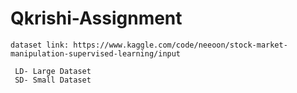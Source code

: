 # Qkrishi-Assignment

```
dataset link: https://www.kaggle.com/code/neeoon/stock-market-manipulation-supervised-learning/input
```

```
 LD- Large Dataset
 SD- Small Dataset
```


